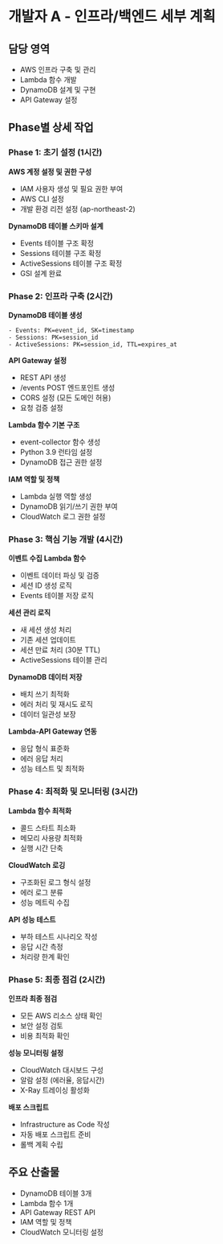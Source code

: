 # 개발자 A - 인프라/백엔드 세부 계획

## 담당 영역
- AWS 인프라 구축 및 관리
- Lambda 함수 개발
- DynamoDB 설계 및 구현
- API Gateway 설정

## Phase별 상세 작업

### Phase 1: 초기 설정 (1시간)
**AWS 계정 설정 및 권한 구성**
- IAM 사용자 생성 및 필요 권한 부여
- AWS CLI 설정
- 개발 환경 리전 설정 (ap-northeast-2)

**DynamoDB 테이블 스키마 설계**
- Events 테이블 구조 확정
- Sessions 테이블 구조 확정
- ActiveSessions 테이블 구조 확정
- GSI 설계 완료

### Phase 2: 인프라 구축 (2시간)
**DynamoDB 테이블 생성**
```
- Events: PK=event_id, SK=timestamp
- Sessions: PK=session_id
- ActiveSessions: PK=session_id, TTL=expires_at
```

**API Gateway 설정**
- REST API 생성
- /events POST 엔드포인트 생성
- CORS 설정 (모든 도메인 허용)
- 요청 검증 설정

**Lambda 함수 기본 구조**
- event-collector 함수 생성
- Python 3.9 런타임 설정
- DynamoDB 접근 권한 설정

**IAM 역할 및 정책**
- Lambda 실행 역할 생성
- DynamoDB 읽기/쓰기 권한 부여
- CloudWatch 로그 권한 설정

### Phase 3: 핵심 기능 개발 (4시간)
**이벤트 수집 Lambda 함수**
- 이벤트 데이터 파싱 및 검증
- 세션 ID 생성 로직
- Events 테이블 저장 로직

**세션 관리 로직**
- 새 세션 생성 처리
- 기존 세션 업데이트
- 세션 만료 처리 (30분 TTL)
- ActiveSessions 테이블 관리

**DynamoDB 데이터 저장**
- 배치 쓰기 최적화
- 에러 처리 및 재시도 로직
- 데이터 일관성 보장

**Lambda-API Gateway 연동**
- 응답 형식 표준화
- 에러 응답 처리
- 성능 테스트 및 최적화

### Phase 4: 최적화 및 모니터링 (3시간)
**Lambda 함수 최적화**
- 콜드 스타트 최소화
- 메모리 사용량 최적화
- 실행 시간 단축

**CloudWatch 로깅**
- 구조화된 로그 형식 설정
- 에러 로그 분류
- 성능 메트릭 수집

**API 성능 테스트**
- 부하 테스트 시나리오 작성
- 응답 시간 측정
- 처리량 한계 확인

### Phase 5: 최종 점검 (2시간)
**인프라 최종 점검**
- 모든 AWS 리소스 상태 확인
- 보안 설정 검토
- 비용 최적화 확인

**성능 모니터링 설정**
- CloudWatch 대시보드 구성
- 알람 설정 (에러율, 응답시간)
- X-Ray 트레이싱 활성화

**배포 스크립트**
- Infrastructure as Code 작성
- 자동 배포 스크립트 준비
- 롤백 계획 수립

## 주요 산출물
- DynamoDB 테이블 3개
- Lambda 함수 1개
- API Gateway REST API
- IAM 역할 및 정책
- CloudWatch 모니터링 설정